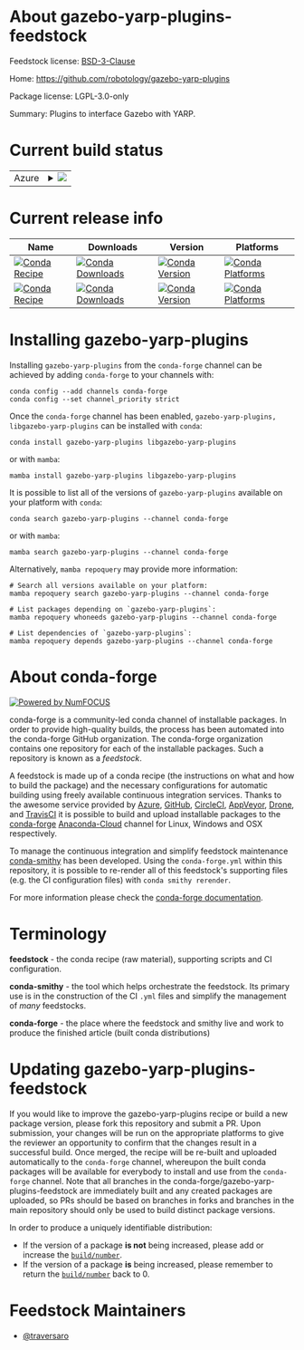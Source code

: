 About gazebo-yarp-plugins-feedstock
===================================

Feedstock license: [BSD-3-Clause](https://github.com/conda-forge/gazebo-yarp-plugins-feedstock/blob/main/LICENSE.txt)

Home: https://github.com/robotology/gazebo-yarp-plugins

Package license: LGPL-3.0-only

Summary: Plugins to interface Gazebo with YARP. 

Current build status
====================


<table>
    
  <tr>
    <td>Azure</td>
    <td>
      <details>
        <summary>
          <a href="https://dev.azure.com/conda-forge/feedstock-builds/_build/latest?definitionId=18941&branchName=main">
            <img src="https://dev.azure.com/conda-forge/feedstock-builds/_apis/build/status/gazebo-yarp-plugins-feedstock?branchName=main">
          </a>
        </summary>
        <table>
          <thead><tr><th>Variant</th><th>Status</th></tr></thead>
          <tbody><tr>
              <td>linux_64_libprotobuf3.21</td>
              <td>
                <a href="https://dev.azure.com/conda-forge/feedstock-builds/_build/latest?definitionId=18941&branchName=main">
                  <img src="https://dev.azure.com/conda-forge/feedstock-builds/_apis/build/status/gazebo-yarp-plugins-feedstock?branchName=main&jobName=linux&configuration=linux%20linux_64_libprotobuf3.21" alt="variant">
                </a>
              </td>
            </tr><tr>
              <td>linux_64_libprotobuf4.23.3</td>
              <td>
                <a href="https://dev.azure.com/conda-forge/feedstock-builds/_build/latest?definitionId=18941&branchName=main">
                  <img src="https://dev.azure.com/conda-forge/feedstock-builds/_apis/build/status/gazebo-yarp-plugins-feedstock?branchName=main&jobName=linux&configuration=linux%20linux_64_libprotobuf4.23.3" alt="variant">
                </a>
              </td>
            </tr><tr>
              <td>osx_64_libprotobuf3.21</td>
              <td>
                <a href="https://dev.azure.com/conda-forge/feedstock-builds/_build/latest?definitionId=18941&branchName=main">
                  <img src="https://dev.azure.com/conda-forge/feedstock-builds/_apis/build/status/gazebo-yarp-plugins-feedstock?branchName=main&jobName=osx&configuration=osx%20osx_64_libprotobuf3.21" alt="variant">
                </a>
              </td>
            </tr><tr>
              <td>osx_64_libprotobuf4.23.3</td>
              <td>
                <a href="https://dev.azure.com/conda-forge/feedstock-builds/_build/latest?definitionId=18941&branchName=main">
                  <img src="https://dev.azure.com/conda-forge/feedstock-builds/_apis/build/status/gazebo-yarp-plugins-feedstock?branchName=main&jobName=osx&configuration=osx%20osx_64_libprotobuf4.23.3" alt="variant">
                </a>
              </td>
            </tr><tr>
              <td>win_64_libprotobuf3.21</td>
              <td>
                <a href="https://dev.azure.com/conda-forge/feedstock-builds/_build/latest?definitionId=18941&branchName=main">
                  <img src="https://dev.azure.com/conda-forge/feedstock-builds/_apis/build/status/gazebo-yarp-plugins-feedstock?branchName=main&jobName=win&configuration=win%20win_64_libprotobuf3.21" alt="variant">
                </a>
              </td>
            </tr><tr>
              <td>win_64_libprotobuf4.23.3</td>
              <td>
                <a href="https://dev.azure.com/conda-forge/feedstock-builds/_build/latest?definitionId=18941&branchName=main">
                  <img src="https://dev.azure.com/conda-forge/feedstock-builds/_apis/build/status/gazebo-yarp-plugins-feedstock?branchName=main&jobName=win&configuration=win%20win_64_libprotobuf4.23.3" alt="variant">
                </a>
              </td>
            </tr>
          </tbody>
        </table>
      </details>
    </td>
  </tr>
</table>

Current release info
====================

| Name | Downloads | Version | Platforms |
| --- | --- | --- | --- |
| [![Conda Recipe](https://img.shields.io/badge/recipe-gazebo--yarp--plugins-green.svg)](https://anaconda.org/conda-forge/gazebo-yarp-plugins) | [![Conda Downloads](https://img.shields.io/conda/dn/conda-forge/gazebo-yarp-plugins.svg)](https://anaconda.org/conda-forge/gazebo-yarp-plugins) | [![Conda Version](https://img.shields.io/conda/vn/conda-forge/gazebo-yarp-plugins.svg)](https://anaconda.org/conda-forge/gazebo-yarp-plugins) | [![Conda Platforms](https://img.shields.io/conda/pn/conda-forge/gazebo-yarp-plugins.svg)](https://anaconda.org/conda-forge/gazebo-yarp-plugins) |
| [![Conda Recipe](https://img.shields.io/badge/recipe-libgazebo--yarp--plugins-green.svg)](https://anaconda.org/conda-forge/libgazebo-yarp-plugins) | [![Conda Downloads](https://img.shields.io/conda/dn/conda-forge/libgazebo-yarp-plugins.svg)](https://anaconda.org/conda-forge/libgazebo-yarp-plugins) | [![Conda Version](https://img.shields.io/conda/vn/conda-forge/libgazebo-yarp-plugins.svg)](https://anaconda.org/conda-forge/libgazebo-yarp-plugins) | [![Conda Platforms](https://img.shields.io/conda/pn/conda-forge/libgazebo-yarp-plugins.svg)](https://anaconda.org/conda-forge/libgazebo-yarp-plugins) |

Installing gazebo-yarp-plugins
==============================

Installing `gazebo-yarp-plugins` from the `conda-forge` channel can be achieved by adding `conda-forge` to your channels with:

```
conda config --add channels conda-forge
conda config --set channel_priority strict
```

Once the `conda-forge` channel has been enabled, `gazebo-yarp-plugins, libgazebo-yarp-plugins` can be installed with `conda`:

```
conda install gazebo-yarp-plugins libgazebo-yarp-plugins
```

or with `mamba`:

```
mamba install gazebo-yarp-plugins libgazebo-yarp-plugins
```

It is possible to list all of the versions of `gazebo-yarp-plugins` available on your platform with `conda`:

```
conda search gazebo-yarp-plugins --channel conda-forge
```

or with `mamba`:

```
mamba search gazebo-yarp-plugins --channel conda-forge
```

Alternatively, `mamba repoquery` may provide more information:

```
# Search all versions available on your platform:
mamba repoquery search gazebo-yarp-plugins --channel conda-forge

# List packages depending on `gazebo-yarp-plugins`:
mamba repoquery whoneeds gazebo-yarp-plugins --channel conda-forge

# List dependencies of `gazebo-yarp-plugins`:
mamba repoquery depends gazebo-yarp-plugins --channel conda-forge
```


About conda-forge
=================

[![Powered by
NumFOCUS](https://img.shields.io/badge/powered%20by-NumFOCUS-orange.svg?style=flat&colorA=E1523D&colorB=007D8A)](https://numfocus.org)

conda-forge is a community-led conda channel of installable packages.
In order to provide high-quality builds, the process has been automated into the
conda-forge GitHub organization. The conda-forge organization contains one repository
for each of the installable packages. Such a repository is known as a *feedstock*.

A feedstock is made up of a conda recipe (the instructions on what and how to build
the package) and the necessary configurations for automatic building using freely
available continuous integration services. Thanks to the awesome service provided by
[Azure](https://azure.microsoft.com/en-us/services/devops/), [GitHub](https://github.com/),
[CircleCI](https://circleci.com/), [AppVeyor](https://www.appveyor.com/),
[Drone](https://cloud.drone.io/welcome), and [TravisCI](https://travis-ci.com/)
it is possible to build and upload installable packages to the
[conda-forge](https://anaconda.org/conda-forge) [Anaconda-Cloud](https://anaconda.org/)
channel for Linux, Windows and OSX respectively.

To manage the continuous integration and simplify feedstock maintenance
[conda-smithy](https://github.com/conda-forge/conda-smithy) has been developed.
Using the ``conda-forge.yml`` within this repository, it is possible to re-render all of
this feedstock's supporting files (e.g. the CI configuration files) with ``conda smithy rerender``.

For more information please check the [conda-forge documentation](https://conda-forge.org/docs/).

Terminology
===========

**feedstock** - the conda recipe (raw material), supporting scripts and CI configuration.

**conda-smithy** - the tool which helps orchestrate the feedstock.
                   Its primary use is in the construction of the CI ``.yml`` files
                   and simplify the management of *many* feedstocks.

**conda-forge** - the place where the feedstock and smithy live and work to
                  produce the finished article (built conda distributions)


Updating gazebo-yarp-plugins-feedstock
======================================

If you would like to improve the gazebo-yarp-plugins recipe or build a new
package version, please fork this repository and submit a PR. Upon submission,
your changes will be run on the appropriate platforms to give the reviewer an
opportunity to confirm that the changes result in a successful build. Once
merged, the recipe will be re-built and uploaded automatically to the
`conda-forge` channel, whereupon the built conda packages will be available for
everybody to install and use from the `conda-forge` channel.
Note that all branches in the conda-forge/gazebo-yarp-plugins-feedstock are
immediately built and any created packages are uploaded, so PRs should be based
on branches in forks and branches in the main repository should only be used to
build distinct package versions.

In order to produce a uniquely identifiable distribution:
 * If the version of a package **is not** being increased, please add or increase
   the [``build/number``](https://docs.conda.io/projects/conda-build/en/latest/resources/define-metadata.html#build-number-and-string).
 * If the version of a package **is** being increased, please remember to return
   the [``build/number``](https://docs.conda.io/projects/conda-build/en/latest/resources/define-metadata.html#build-number-and-string)
   back to 0.

Feedstock Maintainers
=====================

* [@traversaro](https://github.com/traversaro/)

